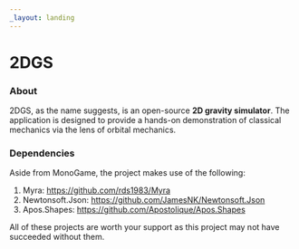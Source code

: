 ```yaml
---
_layout: landing
---
```

# 2DGS
### About
2DGS, as the name suggests, is an open-source **2D gravity simulator**. The application is designed to provide a
hands-on demonstration of classical mechanics via the lens of orbital mechanics.
### Dependencies
Aside from MonoGame, the project makes use of the following:
1. Myra: https://github.com/rds1983/Myra
2. Newtonsoft.Json: https://github.com/JamesNK/Newtonsoft.Json
3. Apos.Shapes: https://github.com/Apostolique/Apos.Shapes

All of these projects are worth your support as this project may not have succeeded without them.